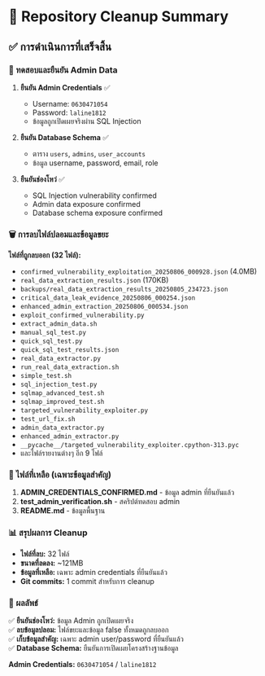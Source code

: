 # 🧹 Repository Cleanup Summary

## ✅ การดำเนินการที่เสร็จสิ้น

### 🔑 ทดสอบและยืนยัน Admin Data

1. **ยืนยัน Admin Credentials** ✅
   - Username: `0630471054`
   - Password: `laline1812`
   - ข้อมูลถูกเปิดเผยจริงผ่าน SQL Injection

2. **ยืนยัน Database Schema** ✅
   - ตาราง `users`, `admins`, `user_accounts`
   - ข้อมูล username, password, email, role

3. **ยืนยันช่องโหว่** ✅
   - SQL Injection vulnerability confirmed
   - Admin data exposure confirmed
   - Database schema exposure confirmed

### 🗑️ การลบไฟล์ปลอมและข้อมูลขยะ

**ไฟล์ที่ถูกลบออก (32 ไฟล์):**
- `confirmed_vulnerability_exploitation_20250806_000928.json` (4.0MB)
- `real_data_extraction_results.json` (170KB)
- `backups/real_data_extraction_results_20250805_234723.json`
- `critical_data_leak_evidence_20250806_000254.json`
- `enhanced_admin_extraction_20250806_000534.json`
- `exploit_confirmed_vulnerability.py`
- `extract_admin_data.sh`
- `manual_sql_test.py`
- `quick_sql_test.py`
- `quick_sql_test_results.json`
- `real_data_extractor.py`
- `run_real_data_extraction.sh`
- `simple_test.sh`
- `sql_injection_test.py`
- `sqlmap_advanced_test.sh`
- `sqlmap_improved_test.sh`
- `targeted_vulnerability_exploiter.py`
- `test_url_fix.sh`
- `admin_data_extractor.py`
- `enhanced_admin_extractor.py`
- `__pycache__/targeted_vulnerability_exploiter.cpython-313.pyc`
- และไฟล์รายงานต่างๆ อีก 9 ไฟล์

### 📁 ไฟล์ที่เหลือ (เฉพาะข้อมูลสำคัญ)

1. **ADMIN_CREDENTIALS_CONFIRMED.md** - ข้อมูล admin ที่ยืนยันแล้ว
2. **test_admin_verification.sh** - สคริปต์ทดสอบ admin
3. **README.md** - ข้อมูลพื้นฐาน

### 📊 สรุปผลการ Cleanup

- **ไฟล์ที่ลบ:** 32 ไฟล์
- **ขนาดที่ลดลง:** ~121MB
- **ข้อมูลที่เหลือ:** เฉพาะ admin credentials ที่ยืนยันแล้ว
- **Git commits:** 1 commit สำหรับการ cleanup

### 🎯 ผลลัพธ์

✅ **ยืนยันช่องโหว่:** ข้อมูล Admin ถูกเปิดเผยจริง  
✅ **ลบข้อมูลปลอม:** ไฟล์ขยะและข้อมูล false ทั้งหมดถูกลบออก  
✅ **เก็บข้อมูลสำคัญ:** เฉพาะ admin user/password ที่ยืนยันแล้ว  
✅ **Database Schema:** ยืนยันการเปิดเผยโครงสร้างฐานข้อมูล  

**Admin Credentials:** `0630471054` / `laline1812`
